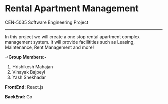 # Rental Apartment Management

CEN-5035 Software Engineering Project <hr>
In this project we will create a one stop rental apartment complex management system. It will provide facilitities such as Leasing, Maintenance, Rent Management and more! 

<b>-:Group Members:-</b>

<ol>
  <li>Hrishikesh Mahajan</li>
  <li>Vinayak Bajpeyi</li>
  <li>Yash Shekhadar</li>
</ol>

<b>FrontEnd:</b>
React.js

<b>BackEnd:</b>
Go

